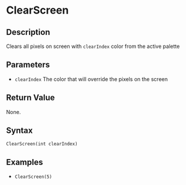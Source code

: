 # ClearScreen

## Description
Clears all pixels on screen with `clearIndex` color from the active palette

## Parameters
- `clearIndex`
The color that will override the pixels on the screen

## Return Value
None.

## Syntax
```ClearScreen(int clearIndex)```

## Examples
- ```ClearScreen(5)```